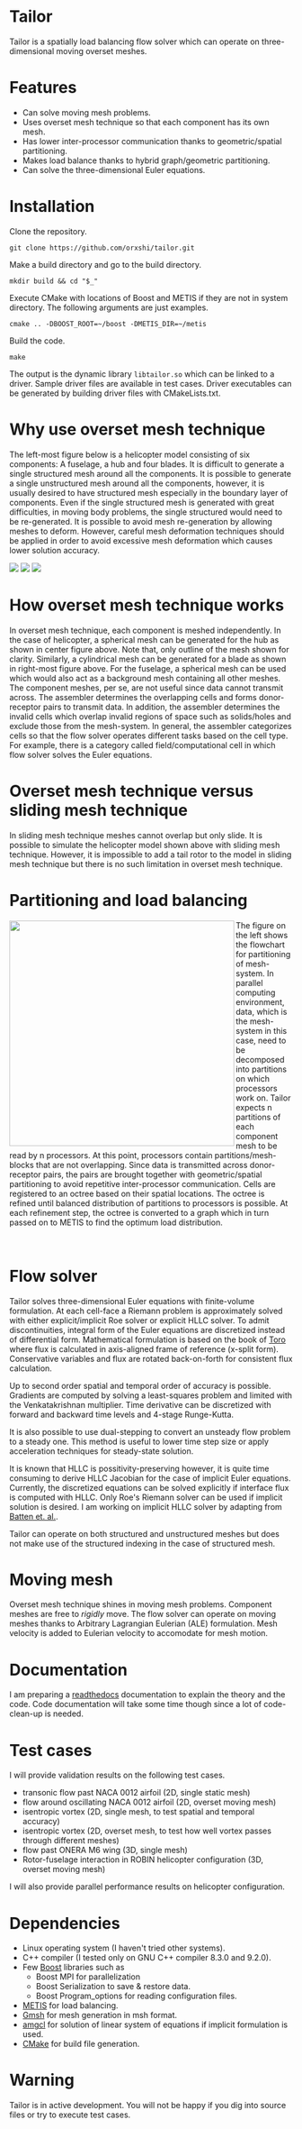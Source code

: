 # Tailor

Tailor is a spatially load balancing flow solver which can operate on three-dimensional moving overset meshes.

# Features
* Can solve moving mesh problems.
* Uses overset mesh technique so that each component has its own mesh.
* Has lower inter-processor communication thanks to geometric/spatial partitioning.
* Makes load balance thanks to hybrid graph/geometric partitioning.
* Can solve the three-dimensional Euler equations.

# Installation

Clone the repository.

`git clone https://github.com/orxshi/tailor.git`

Make a build directory and go to the build directory.

`mkdir build && cd "$_"`

Execute CMake with locations of Boost and METIS if they are not in system directory. The following arguments are just examples.

`cmake .. -DBOOST_ROOT=~/boost -DMETIS_DIR=~/metis`

Build the code.

`make`

The output is the dynamic library `libtailor.so` which can be linked to a driver. Sample driver files are available in test cases. Driver executables can be generated by building driver files with CMakeLists.txt.

# Why use overset mesh technique

The left-most figure below is a helicopter model consisting of six components: A fuselage, a hub and four blades. It is difficult to generate a single structured mesh around all the components. It is possible to generate a single unstructured mesh around all the components, however, it is usually desired to have structured mesh especially in the boundary layer of components. Even if the single structured mesh is generated with great difficulties, in moving body problems, the single structured would need to be re-generated. It is possible to avoid mesh re-generation by allowing meshes to deform. However, careful mesh deformation techniques should be applied in order to avoid excessive mesh deformation which causes lower solution accuracy.

![](https://github.com/orxshi/tailor/blob/main/images/helicopter.png)
![](https://github.com/orxshi/tailor/blob/main/images/hub_mesh_outline.png)
![](https://github.com/orxshi/tailor/blob/main/images/blade_mesh_outline.png)

# How overset mesh technique works

In overset mesh technique, each component is meshed independently. In the case of helicopter, a spherical mesh can be generated for the hub as shown in center figure above. Note that, only outline of the mesh shown for clarity. Similarly, a cylindrical mesh can be generated for a blade as shown in right-most figure above. For the fuselage, a spherical mesh can be used which would also act as a background mesh containing all other meshes. The component meshes, per se, are not useful since data cannot transmit across. The assembler determines the overlapping cells and forms donor-receptor pairs to transmit data. In addition, the assembler determines the invalid cells which overlap invalid regions of space such as solids/holes and exclude those from the mesh-system. In general, the assembler categorizes cells so that the flow solver operates different tasks based on the cell type. For example, there is a category called field/computational cell in which flow solver solves the Euler equations.

# Overset mesh technique versus sliding mesh technique

In sliding mesh technique meshes cannot overlap but only slide. It is possible to simulate the helicopter model shown above with sliding mesh technique. However, it is impossible to add a tail rotor to the model in sliding mesh technique but there is no such limitation in overset mesh technique.

# Partitioning and load balancing

<img src="https://github.com/orxshi/tailor/blob/main/images/partitioning.png" width="400" align="left" />

The figure on the left shows the flowchart for partitioning of mesh-system. In parallel computing environment, data, which is the mesh-system in this case, need to be decomposed into partitions on which processors work on. Tailor expects n partitions of each component mesh to be read by n processors. At this point, processors contain partitions/mesh-blocks that are not overlapping. Since data is transmitted across donor-receptor pairs, the pairs are brought together with geometric/spatial partitioning to avoid repetitive inter-processor communication. Cells are registered to an octree based on their spatial locations. The octree is refined until balanced distribution of partitions to processors is possible. At each refinement step, the octree is converted to a graph which in turn passed on to METIS to find the optimum load distribution.

<br clear="left"/>

# Flow solver
Tailor solves three-dimensional Euler equations with finite-volume formulation. At each cell-face a Riemann problem is approximately solved with either explicit/implicit Roe solver or explicit HLLC solver. To admit discontinuities, integral form of the Euler equations are discretized instead of differential form. Mathematical formulation is based on the book of [Toro](https://www.springer.com/gp/book/9783540252023) where flux is calculated in axis-aligned frame of reference (x-split form). Conservative variables and flux are rotated back-on-forth for consistent flux calculation.

Up to second order spatial and temporal order of accuracy is possible. Gradients are computed by solving a least-squares problem and limited with the Venkatakrishnan multiplier. Time derivative can be discretized with forward and backward time levels and 4-stage Runge-Kutta.

It is also possible to use dual-stepping to convert an unsteady flow problem to a steady one. This method is useful to lower time step size or apply acceleration techniques for steady-state solution.

It is known that HLLC is possitivity-preserving however, it is quite time consuming to derive HLLC Jacobian for the case of implicit Euler equations. Currently, the discretized equations can be solved explicitly if interface flux is computed with HLLC. Only Roe's Riemann solver can be used if implicit solution is desired. I am working on implicit HLLC solver by adapting from [Batten et. al.](https://www.sciencedirect.com/science/article/pii/S0021999197957934).

Tailor can operate on both structured and unstructured meshes but does not make use of the structured indexing in the case of structured mesh.

# Moving mesh

Overset mesh technique shines in moving mesh problems. Component meshes are free to *rigidly* move. The flow solver can operate on moving meshes thanks to Arbitrary Lagrangian Eulerian (ALE) formulation. Mesh velocity is added to Eulerian velocity to accomodate for mesh motion.

# Documentation

I am preparing a [readthedocs](https://tailor.readthedocs.io/en/latest/index.html) documentation to explain the theory and the code. Code documentation will take some time though since a lot of code-clean-up is needed.
# Test cases

I will provide validation results on the following test cases.
* transonic flow past NACA 0012 airfoil (2D, single static mesh)
* flow around oscillating NACA 0012 airfoil (2D, overset moving mesh)
* isentropic vortex (2D, single mesh, to test spatial and temporal accuracy)
* isentropic vortex (2D, overset mesh, to test how well vortex passes through different meshes)
* flow past ONERA M6 wing (3D, single mesh)
* Rotor-fuselage interaction in ROBIN helicopter configuration (3D, overset moving mesh) 

I will also provide parallel performance results on helicopter configuration.

# Dependencies
* Linux operating system (I haven't tried other systems).
* C++ compiler (I tested only on GNU C++ compiler 8.3.0 and 9.2.0).
* Few [Boost](https://www.boost.org/) libraries such as
    * Boost MPI for parallelization
    * Boost Serialization to save & restore data.
    * Boost Program_options for reading configuration files.
* [METIS](http://glaros.dtc.umn.edu/gkhome/metis/metis/overview) for load balancing.
* [Gmsh](https://gmsh.info/) for mesh generation in msh format.
* [amgcl](https://github.com/ddemidov/amgcl) for solution of linear system of equations if implicit formulation is used.
* [CMake](https://cmake.org/) for build file generation.

# Warning

Tailor is in active development. You will not be happy if you dig into source files or try to execute test cases.
